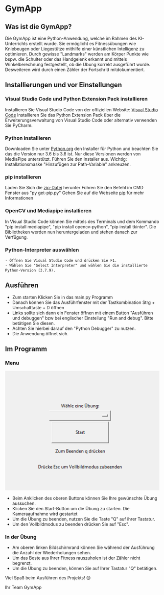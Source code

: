 # GymApp

## Was ist die GymApp?

Die GymApp ist eine Python-Anwendung, welche im Rahmen des KI-Unterrichts erstellt wurde. Sie ermöglicht es Fitnessübungen wie Kniebeugen oder Liegestütze mithilfe einer künstlichen Intelligenz zu optimieren. Durch gewisse "Landmarks" werden am Körper Punkte wie bspw. die Schulter oder das Handgelenk erkannt und mittels Winkelberechnung festgestellt, ob die Übung korrekt ausgeführt wurde. Desweiteren wird durch einen Zähler der Fortschritt mitdokumentiert.

## Installierungen und vor Einstellungen

### Visual Studio Code und Python Extension Pack installieren

Installieren Sie Visual Studio Code von der offiziellen Website: [Visual Studio Code](https://code.visualstudio.com/download)
Installieren Sie das Python Extension Pack über die Erweiterungsverwaltung von Visual Studio Code oder alternativ verwenden Sie PyCharm.

### Python installieren

Downloaden Sie unter [Python.org](https://www.python.org/downloads/) den Installer für Python und beachten Sie das die Version nur 3.6 bis 3.8 ist. Nur diese Versionen werden von MediaPipe unterstützt.
Führen Sie den Installer aus.
Wichtig: Installationsmaske "Hinzufügen zur Path-Variable" ankreuzen.

### pip installieren

Laden Sie Sich die [zip-Datei](https://bootstrap.pypa.io/pip/pip.pyz) herunter
Führen Sie den Befehl im CMD Fenster aus "py get-pip.py"
Gehen Sie auf die Webseite [pip](https://pip.pypa.io/en/stable/installation/) für mehr Informationen

### OpenCV und Mediapipe installieren

In Visual Studio Code können Sie mittels des Terminals und dem Kommando "pip install mediapipe", "pip install opencv-python", "pip install tkinter".
Die Bibliotheken werden nun heruntergeladen und stehen danach zur Verfügung.

### Python-Interpreter auswählen

    - Öffnen Sie Visual Studio Code und drücken Sie F1.
    - Wählen Sie "Select Interpreter" und wählen Sie die installierte Python-Version (3.7.9).

## Ausführen

- Zum starten Klicken Sie in das main.py Programm
- Danach können Sie das Ausführfenster mit der Tastkombination Strg + Umschalttaste + D öffnen
- Links sollte sich dann ein Fenster öffnen mit einem Button "Ausführen und debuggen" bzw bei englischer Einstellung "Run and debug". Bitte betätigen Sie diesen.
- Achten Sie hierbei darauf den "Python Debugger" zu nutzen.
- Die Anwendung öffnet sich.

## Im Programm

### Menu

![Menu](image.png)

- Beim Anklicken des oberen Buttons können Sie Ihre gewünschte Übung aussuchen.
- Klicken Sie den Start-Button um die Übung zu starten.
Die Kameraaufnahme wird gestartet
- Um die Übung zu beenden, nutzen Sie die Taste "Q" auf ihrer Tastatur.
- Um den Vollbildmodus zu beenden drücken Sie auf "Esc".

### In der Übung

- Am oberen linken Bildschirmrand können Sie während der Ausführung die Anzahl der Wiederholungen sehen.
- Um das Beste aus Ihrer Fitness rauszuholen ist der Zähler nicht begrenzt.
- Um die Übung zu beenden, können Sie auf Ihrer Tastatur "Q" betätigen.

Viel Spaß beim Ausführen des Projekts! 😊

Ihr Team GymApp
